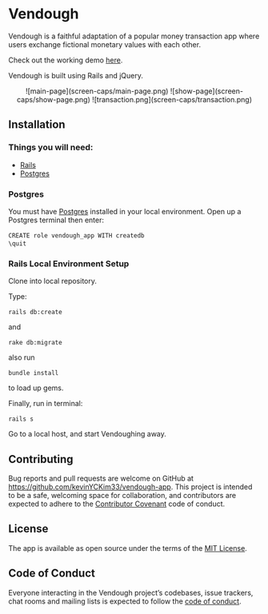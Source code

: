 # Vendough

Vendough is a faithful adaptation of a popular money transaction app where users exchange fictional monetary values with each other.

Check out the working demo [here](https://vendough.herokuapp.com//).

Vendough is built using Rails and jQuery.  

<center>
![main-page](screen-caps/main-page.png)
![show-page](screen-caps/show-page.png)
![transaction.png](screen-caps/transaction.png)
</center>

## Installation

### Things you will need:

- [Rails](http://rubyonrails.org/)
- [Postgres](https://www.postgresql.org/)

### Postgres

You must have [Postgres](https://www.postgresql.org/) installed in your local environment. Open up a Postgres terminal then enter:

```
CREATE role vendough_app WITH createdb
\quit
```

### Rails Local Environment Setup

Clone into local repository.

Type:

```
rails db:create
```

and

```
rake db:migrate
```
also run

```
bundle install
```

to load up gems.

Finally, run in terminal:

```
rails s
```

Go to a local host, and start Vendoughing away.

## Contributing

Bug reports and pull requests are welcome on GitHub at https://github.com/kevinYCKim33/vendough-app. This project is intended to be a safe, welcoming space for collaboration, and contributors are expected to adhere to the [Contributor Covenant](http://contributor-covenant.org) code of conduct.

## License

The app is available as open source under the terms of the [MIT License](http://opensource.org/licenses/MIT).

## Code of Conduct

Everyone interacting in the Vendough project’s codebases, issue trackers, chat rooms and mailing lists is expected to follow the [code of conduct](https://github.com/kevinYCKim33/vendough-app/blob/master/CODE_OF_CONDUCT.md).
